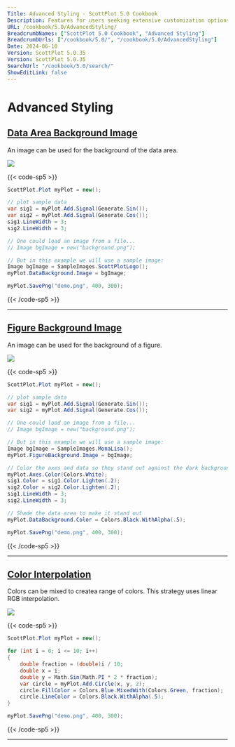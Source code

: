 ```yaml
---
Title: Advanced Styling - ScottPlot 5.0 Cookbook
Description: Features for users seeking extensive customization options.
URL: /cookbook/5.0/AdvancedStyling/
BreadcrumbNames: ["ScottPlot 5.0 Cookbook", "Advanced Styling"]
BreadcrumbUrls: ["/cookbook/5.0/", "/cookbook/5.0/AdvancedStyling"]
Date: 2024-06-10
Version: ScottPlot 5.0.35
Version: ScottPlot 5.0.35
SearchUrl: "/cookbook/5.0/search/"
ShowEditLink: false
---
```


# Advanced Styling


<h2><a href='/cookbook/5.0/AdvancedStyling/AdvancedStylingDataBackground'>Data Area Background Image</a></h2>

An image can be used for the background of the data area.

[![](/cookbook/5.0/images/AdvancedStylingDataBackground.png?240610190353)](/cookbook/5.0/images/AdvancedStylingDataBackground.png?240610190353)

{{< code-sp5 >}}

```cs
ScottPlot.Plot myPlot = new();

// plot sample data
var sig1 = myPlot.Add.Signal(Generate.Sin());
var sig2 = myPlot.Add.Signal(Generate.Cos());
sig1.LineWidth = 3;
sig2.LineWidth = 3;

// One could load an image from a file...
// Image bgImage = new("background.png");

// But in this example we will use a sample image:
Image bgImage = SampleImages.ScottPlotLogo();
myPlot.DataBackground.Image = bgImage;

myPlot.SavePng("demo.png", 400, 300);

```

{{< /code-sp5 >}}

<hr class='my-5 invisible'>


<h2><a href='/cookbook/5.0/AdvancedStyling/AdvancedStylingFigureBackground'>Figure Background Image</a></h2>

An image can be used for the background of a figure.

[![](/cookbook/5.0/images/AdvancedStylingFigureBackground.png?240610190353)](/cookbook/5.0/images/AdvancedStylingFigureBackground.png?240610190353)

{{< code-sp5 >}}

```cs
ScottPlot.Plot myPlot = new();

// plot sample data
var sig1 = myPlot.Add.Signal(Generate.Sin());
var sig2 = myPlot.Add.Signal(Generate.Cos());

// One could load an image from a file...
// Image bgImage = new("background.png");

// But in this example we will use a sample image:
Image bgImage = SampleImages.MonaLisa();
myPlot.FigureBackground.Image = bgImage;

// Color the axes and data so they stand out against the dark background
myPlot.Axes.Color(Colors.White);
sig1.Color = sig1.Color.Lighten(.2);
sig2.Color = sig2.Color.Lighten(.2);
sig1.LineWidth = 3;
sig2.LineWidth = 3;

// Shade the data area to make it stand out
myPlot.DataBackground.Color = Colors.Black.WithAlpha(.5);

myPlot.SavePng("demo.png", 400, 300);

```

{{< /code-sp5 >}}

<hr class='my-5 invisible'>


<h2><a href='/cookbook/5.0/AdvancedStyling/ColorInterpolation'>Color Interpolation</a></h2>

Colors can be mixed to createa range of colors. This strategy uses linear RGB interpolation.

[![](/cookbook/5.0/images/ColorInterpolation.png?240610190353)](/cookbook/5.0/images/ColorInterpolation.png?240610190353)

{{< code-sp5 >}}

```cs
ScottPlot.Plot myPlot = new();

for (int i = 0; i <= 10; i++)
{
    double fraction = (double)i / 10;
    double x = i;
    double y = Math.Sin(Math.PI * 2 * fraction);
    var circle = myPlot.Add.Circle(x, y, 2);
    circle.FillColor = Colors.Blue.MixedWith(Colors.Green, fraction);
    circle.LineColor = Colors.Black.WithAlpha(.5);
}

myPlot.SavePng("demo.png", 400, 300);

```

{{< /code-sp5 >}}

<hr class='my-5 invisible'>

